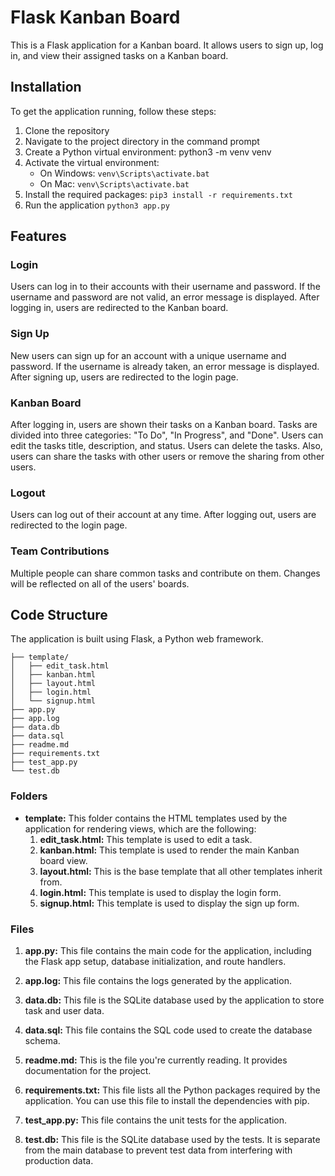 # Flask Kanban Board
This is a Flask application for a Kanban board. It allows users to sign up, log in, and view their assigned tasks on a Kanban board.

## Installation
To get the application running, follow these steps:

1. Clone the repository
2. Navigate to the project directory in the command prompt
3. Create a Python virtual environment: python3 -m venv venv
4. Activate the virtual environment:
    - On Windows: ```venv\Scripts\activate.bat```
    - On Mac: ```venv\Scripts\activate.bat```
5. Install the required packages: ```pip3 install -r requirements.txt```
6. Run the application ```python3 app.py```

## Features

### Login
Users can log in to their accounts with their username and password. If the username and password are not valid, an error message is displayed. After logging in, users are redirected to the Kanban board.

### Sign Up
New users can sign up for an account with a unique username and password. If the username is already taken, an error message is displayed. After signing up, users are redirected to the login page.

### Kanban Board
After logging in, users are shown their tasks on a Kanban board. Tasks are divided into three categories: "To Do", "In Progress", and "Done". Users can edit the tasks title, description, and status. Users can delete the tasks. Also, users can share the tasks with other users or remove the sharing from other users.

### Logout
Users can log out of their account at any time. After logging out, users are redirected to the login page.

### Team Contributions
Multiple people can share common tasks and contribute on them. Changes will be reflected on all of the users' boards.

## Code Structure
The application is built using Flask, a Python web framework.
```
├── template/
│   ├── edit_task.html
│   ├── kanban.html
│   ├── layout.html
│   ├── login.html
│   └── signup.html
├── app.py
├── app.log
├── data.db
├── data.sql
├── readme.md
├── requirements.txt
├── test_app.py
└── test.db
```
### Folders
- __template:__
  This folder contains the HTML templates used by the application for rendering views, which are the following:
    1. __edit_task.html:__ This template is used to edit a task.
    2. __kanban.html:__ This template is used to render the main Kanban board view.
    3. __layout.html:__ This is the base template that all other templates inherit from.
    4. __login.html:__ This template is used to display the login form.
    5. __signup.html:__ This template is used to display the sign up form.
### Files
1. __app.py:__
  This file contains the main code for the application, including the Flask app setup, database initialization, and route handlers.

2. __app.log:__
  This file contains the logs generated by the application.

3. __data.db:__
  This file is the SQLite database used by the application to store task and user data.

4. __data.sql:__
  This file contains the SQL code used to create the database schema.

5. __readme.md:__
  This is the file you're currently reading. It provides documentation for the project.

6. __requirements.txt:__
  This file lists all the Python packages required by the application. You can use this file to install the dependencies with pip.

7. __test_app.py:__
  This file contains the unit tests for the application.

8. __test.db:__
  This file is the SQLite database used by the tests. It is separate from the main database to prevent test data from interfering with production data.

